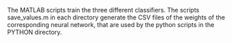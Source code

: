 The MATLAB scripts train the three different classifiers.
The scripts save_values.m in each directory generate the CSV files of
the weights of the corresponding neural network, that are used by the
python scripts in the PYTHON directory.
